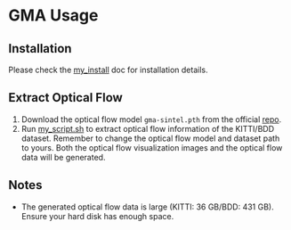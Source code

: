 # GMA Usage
## Installation
Please check the [my_install](my_install.md) doc for installation details.
## Extract Optical Flow
1. Download the optical flow model `gma-sintel.pth` from the official [repo](https://github.com/zacjiang/GMA/tree/main/checkpoints).
2. Run [my_script.sh](my_script.sh) to extract optical flow information of the KITTI/BDD dataset. Remember to change the optical flow model and dataset path to yours. Both the optical flow visualization images and the optical flow data will be generated.
## Notes
- The generated optical flow data is large (KITTI: 36 GB/BDD: 431 GB). Ensure your hard disk has enough space.
